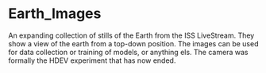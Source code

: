 # Earth_Images
An expanding collection of stills of the Earth from the ISS LiveStream.
They show a view of the earth from a top-down position. 
The images can be used for data collection or training of models, or anything els. 
The camera was formally the HDEV experiment that has now ended.
